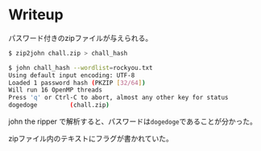 # Writeup

パスワード付きのzipファイルが与えられる。

```bash
$ zip2john chall.zip > chall_hash

$ john chall_hash --wordlist=rockyou.txt
Using default input encoding: UTF-8
Loaded 1 password hash (PKZIP [32/64])
Will run 16 OpenMP threads
Press 'q' or Ctrl-C to abort, almost any other key for status
dogedoge         (chall.zip)
```

john the ripper で解析すると、パスワードは`dogedoge`であることが分かった。

zipファイル内のテキストにフラグが書かれていた。

<!-- bcactf{cr4ck1ng_z1p_p455w0rd5_15_fun_a12ca37bdacef7} -->
